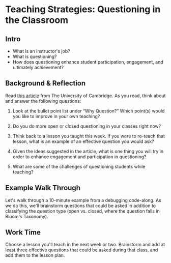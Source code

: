 # Teaching Strategies: Questioning in the Classroom

## Intro

* What is an instructor's job? 
* What is questioning?
* How does questioning enhance student participation, engagement, and ultimately achievement? 

## Background & Reflection

Read [this article](http://oer.educ.cam.ac.uk/wiki/Teaching_Approaches/Questioning) from The University of Cambridge. As you read, think about and answer the following questions:

1) Look at the bullet point list under “Why Question?” Which point(s) would you like to improve in your own teaching?

2) Do you do more open or closed questioning in your classes right now?

3) Think back to a lesson you taught this week. If you were to re-teach that lesson, what is an example of an effective question you would ask? 

4) Given the ideas suggested in the article, what is one thing you will try in order to enhance engagement and participation in questioning? 

5) What are some of the challenges of questioning students while teaching? 

## Example Walk Through

Let's walk through a 10-minute example from a debugging code-along. As we do this, we'll brainstorm questions that could be asked in addition to classifying the question type (open vs. closed, where the question falls in Bloom's Taxonomy).

## Work Time

Choose a lesson you'll teach in the next week or two. Brainstorm and add at least three effective questions that could be asked during that class, and add them to the lesson plan. 
